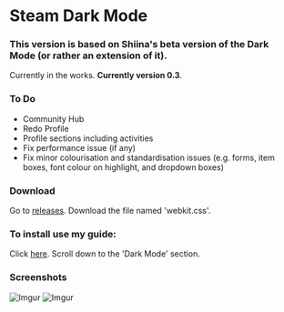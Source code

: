 # Steam Dark Mode

### This version is based on Shiina's beta version of the Dark Mode (or rather an extension of it).

Currently in the works. **Currently version 0.3**.

### To Do
- Community Hub
- Redo Profile
- Profile sections including activities
- Fix performance issue (if any)
- Fix minor colourisation and standardisation issues (e.g. forms, item boxes, font colour on highlight, and dropdown boxes)

### Download
Go to [releases](https://github.com/BallOpener/steam-dark-mode/releases/).
Download the file named 'webkit.css'.

### To install use my guide:
Click [here](https://steamcommunity.com/sharedfiles/filedetails/?id=1941650801).
Scroll down to the 'Dark Mode' section.

### Screenshots
![Imgur](https://imgur.com/kJ4TCrI.jpg)
![Imgur](https://imgur.com/9VzGutz.jpg)
